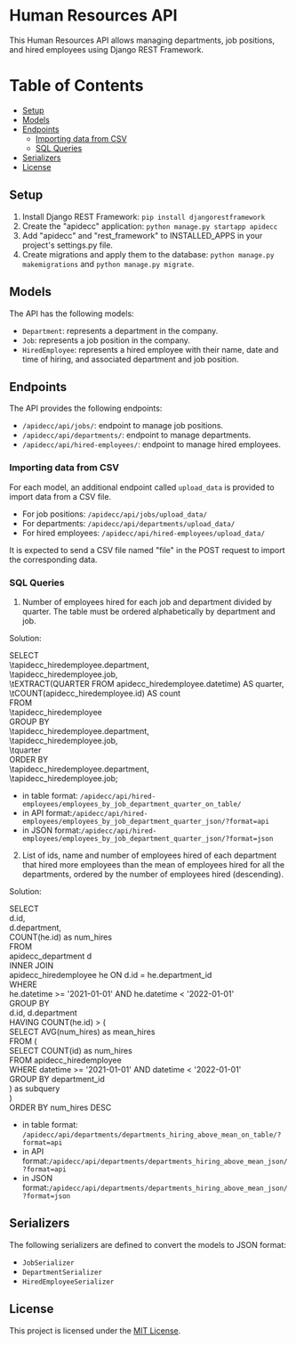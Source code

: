 # Human Resources API

This Human Resources API allows managing departments, job positions, and hired employees using Django REST Framework.

# Table of Contents
- [Setup](#setup)
- [Models](#models)
- [Endpoints](#endpoints)
  - [Importing data from CSV](#importing-data-from-csv)
  - [SQL Queries](#sql-queries)
- [Serializers](#serializers)
- [License](#license)

## Setup

1. Install Django REST Framework: `pip install djangorestframework`
2. Create the "apidecc" application: `python manage.py startapp apidecc`
3. Add "apidecc" and "rest_framework" to INSTALLED_APPS in your project's settings.py file.
4. Create migrations and apply them to the database: `python manage.py makemigrations` and `python manage.py migrate`.

## Models

The API has the following models:

- `Department`: represents a department in the company.
- `Job`: represents a job position in the company.
- `HiredEmployee`: represents a hired employee with their name, date and time of hiring, and associated department and job position.

## Endpoints

The API provides the following endpoints:

- `/apidecc/api/jobs/`: endpoint to manage job positions.
- `/apidecc/api/departments/`: endpoint to manage departments.
- `/apidecc/api/hired-employees/`: endpoint to manage hired employees.

### Importing data from CSV

For each model, an additional endpoint called `upload_data` is provided to import data from a CSV file.

- For job positions: `/apidecc/api/jobs/upload_data/`
- For departments: `/apidecc/api/departments/upload_data/`
- For hired employees: `/apidecc/api/hired-employees/upload_data/`

It is expected to send a CSV file named "file" in the POST request to import the corresponding data.

### SQL Queries

1) Number of employees hired for each job and department divided by quarter. The table must be ordered alphabetically by department and job.

Solution:

SELECT<br>
    \tapidecc_hiredemployee.department,<br>
    \tapidecc_hiredemployee.job,<br>
    \tEXTRACT(QUARTER FROM apidecc_hiredemployee.datetime) AS quarter,<br>
    \tCOUNT(apidecc_hiredemployee.id) AS count<br>
FROM<br>
    \tapidecc_hiredemployee<br>
GROUP BY<br>
    \tapidecc_hiredemployee.department,<br>
    \tapidecc_hiredemployee.job,<br>
    \tquarter<br>
ORDER BY<br>
    \tapidecc_hiredemployee.department,<br>
    \tapidecc_hiredemployee.job;<br>

- in table format: `/apidecc/api/hired-employees/employees_by_job_department_quarter_on_table/`
- in API format:`/apidecc/api/hired-employees/employees_by_job_department_quarter_json/?format=api`
- in JSON format:`/apidecc/api/hired-employees/employees_by_job_department_quarter_json/?format=json`

2) List of ids, name and number of employees hired of each department that hired more employees than the mean of employees hired for all the departments, ordered by the number of employees hired (descending).

Solution:

SELECT <br>
    d.id, <br>
    d.department, <br>
    COUNT(he.id) as num_hires<br>
FROM <br>
    apidecc_department d<br>
INNER JOIN <br>
    apidecc_hiredemployee he ON d.id = he.department_id<br>
WHERE <br>
    he.datetime >= '2021-01-01' AND he.datetime < '2022-01-01'<br>
GROUP BY <br>
    d.id, d.department<br>
HAVING COUNT(he.id) > (<br>
    SELECT AVG(num_hires) as mean_hires<br>
    FROM (<br>
        SELECT COUNT(id) as num_hires<br>
        FROM apidecc_hiredemployee<br>
        WHERE datetime >= '2021-01-01' AND datetime < '2022-01-01'<br>
        GROUP BY department_id<br>
    ) as subquery<br>
)<br>
ORDER BY num_hires DESC<br>

- in table format: `/apidecc/api/departments/departments_hiring_above_mean_on_table/?format=api`
- in API format:`/apidecc/api/departments/departments_hiring_above_mean_json/?format=api`
- in JSON format:`/apidecc/api/departments/departments_hiring_above_mean_json/?format=json`

## Serializers

The following serializers are defined to convert the models to JSON format:

- `JobSerializer`
- `DepartmentSerializer`
- `HiredEmployeeSerializer`

## License

This project is licensed under the [MIT License](https://opensource.org/licenses/MIT).
